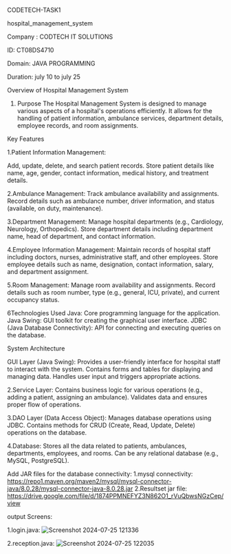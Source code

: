 CODETECH-TASK1

hospital_management_system

Company : CODTECH IT SOLUTIONS

ID: CT08DS4710

Domain: JAVA PROGRAMMING

Duration: july 10 to july 25

Overview of Hospital Management System

   1. Purpose The Hospital Management System is designed to manage various aspects of a hospital's operations efficiently. It allows for the handling of patient information, ambulance services, department details, employee records, and room assignments.

Key Features

1.Patient Information Management:

Add, update, delete, and search patient records. Store patient details like name, age, gender, contact information, medical history, and treatment details.

2.Ambulance Management: Track ambulance availability and assignments. Record details such as ambulance number, driver information, and status (available, on duty, maintenance).

3.Department Management: Manage hospital departments (e.g., Cardiology, Neurology, Orthopedics). Store department details including department name, head of department, and contact information.

4.Employee Information Management: Maintain records of hospital staff including doctors, nurses, administrative staff, and other employees. Store employee details such as name, designation, contact information, salary, and department assignment.

5.Room Management: Manage room availability and assignments. Record details such as room number, type (e.g., general, ICU, private), and current occupancy status.

6Technologies Used Java: Core programming language for the application. Java Swing: GUI toolkit for creating the graphical user interface. JDBC (Java Database Connectivity): API for connecting and executing queries on the database.

System Architecture

GUI Layer (Java Swing): Provides a user-friendly interface for hospital staff to interact with the system. Contains forms and tables for displaying and managing data. Handles user input and triggers appropriate actions.

2.Service Layer: Contains business logic for various operations (e.g., adding a patient, assigning an ambulance). Validates data and ensures proper flow of operations.

3.DAO Layer (Data Access Object): Manages database operations using JDBC. Contains methods for CRUD (Create, Read, Update, Delete) operations on the database.

4.Database: Stores all the data related to patients, ambulances, departments, employees, and rooms. Can be any relational database (e.g., MySQL, PostgreSQL).

Add JAR files for the database connectivity:
1.mysql connectivity: https://repo1.maven.org/maven2/mysql/mysql-connector-java/8.0.28/mysql-connector-java-8.0.28.jar
2.Resultset jar file: https://drive.google.com/file/d/1874PPMNEFYZ3N862O1_rVuQbwsNGzCep/view



output Screens:
   
   1.login.java:
   ![Screenshot 2024-07-25 121336](https://github.com/user-attachments/assets/f6cb204d-7f5d-400d-9f73-b327cd5b179e)

   2.reception.java:
   ![Screenshot 2024-07-25 122035](https://github.com/user-attachments/assets/5e10df94-e94f-47ee-bb88-580bd6c83802)


   

